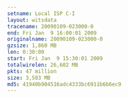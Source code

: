 ```yaml
---
setname: Local ISP C-I
layout: witsdata
tracename: 20090109-023000-0
end: Fri Jan  9 16:00:01 2009
originalname: 20090109-023000-0
gzsize: 1,860 MB
len: 0:30:00
start: Fri Jan  9 15:30:01 2009
totalwirelen: 26,602 MB
pkts: 47 million
size: 3,583 MB
md5: 41940b904516adc4333bc6911b6b6ec9
---
```

